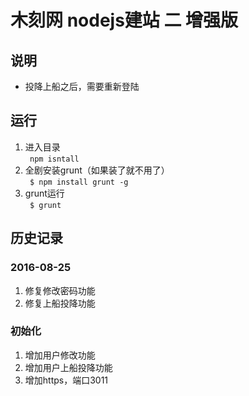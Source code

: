 # 木刻网 nodejs建站 二 增强版

## 说明
- 投降上船之后，需要重新登陆

## 运行
1. 进入目录  
` npm isntall`
2. 全剧安装grunt（如果装了就不用了）  
` $ npm install grunt -g`
3. grunt运行  
` $ grunt`

## 历史记录
### 2016-08-25
1. 修复修改密码功能
2. 修复上船投降功能
### 初始化
1. 增加用户修改功能
2. 增加用户上船投降功能
3. 增加https，端口3011
